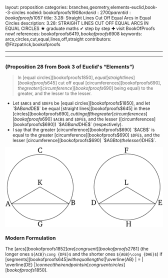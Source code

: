 layout: proposition
categories: branches,geometry,elements-euclid,book--3-circles
nodeid: bookofproofs$1908
orderid: 2700
parentid: bookofproofs$1057
title: 3.28: Straight Lines Cut Off Equal Arcs in Equal Circles
description: 3.28: STRAIGHT LINES CUT OFF EQUAL ARCS IN EQUAL CIRCLES &#9733; graduate maths &#10004; step by step &#10010; visit BookOfProofs now!
references: bookofproofs$6419,bookofproofs$6908
keywords: arcs,circles,cut,equal,lines,off,straight
contributors: @Fitzpatrick,bookofproofs

---


---

### (Proposition 28 from Book 3 of Euclid's “Elements”)

> In [equal circles][bookofproofs$1850], equal [straight lines][bookofproofs$645] cut off equal [circumferences][bookofproofs$690], the greater ([circumference][bookofproofs$690] being equal) to the greater, and the lesser to the lesser.
* Let `$ABC$` and `$DEF$` be [equal circles][bookofproofs$1850], and let `$AB$` and `$DE$` be equal [straight lines][bookofproofs$645] in these [circles][bookofproofs$690], cutting off the greater [circumferences][bookofproofs$690] `$ACB$` and `$DFE$`, and the lesser ([circumferences][bookofproofs$690]) `$AGB$` and `$DHE$` (respectively).
* I say that the greater [circumference][bookofproofs$690] `$ACB$` is equal to the greater [circumference][bookofproofs$690] `$DFE$`, and the lesser [circumference][bookofproofs$690] `$AGB$` to (the lesser) `$DHE$`.


![fig28e](https://github.com/bookofproofs/bookofproofs.github.io/blob/main/_sources/_assets/images/euclid/Book03/fig28e.png?raw=true)


### Modern Formulation

The [arcs][bookofproofs$1852] are [congruent][bookofproofs$2781] (the longer ones `${ACB}\cong {DFE}$` and the shorter ones `${AGB}\cong {DHE}$`) if [segments][bookofproofs$645] with equal lengths ($|\overline{AB} | = | \overline{DE} |$) connect their endpoints in [congruent circles][bookofproofs$1850].
